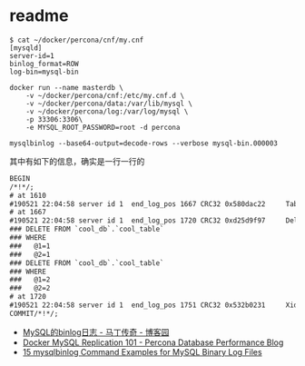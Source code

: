 # readme

```shell
$ cat ~/docker/percona/cnf/my.cnf
[mysqld]
server-id=1
binlog_format=ROW
log-bin=mysql-bin
```

```shell
docker run --name masterdb \
    -v ~/docker/percona/cnf:/etc/my.cnf.d \
    -v ~/docker/percona/data:/var/lib/mysql \
    -v ~/docker/percona/log:/var/log/mysql \
    -p 33306:3306\
    -e MYSQL_ROOT_PASSWORD=root -d percona
```
```shell
mysqlbinlog --base64-output=decode-rows --verbose mysql-bin.000003
```

其中有如下的信息，确实是一行一行的

```txt
BEGIN
/*!*/;
# at 1610
#190521 22:04:58 server id 1  end_log_pos 1667 CRC32 0x580dac22 	Table_map: `cool_db`.`cool_table` mapped to number 108
# at 1667
#190521 22:04:58 server id 1  end_log_pos 1720 CRC32 0xd25d9f97 	Delete_rows: table id 108 flags: STMT_END_F
### DELETE FROM `cool_db`.`cool_table`
### WHERE
###   @1=1
###   @2=1
### DELETE FROM `cool_db`.`cool_table`
### WHERE
###   @1=2
###   @2=2
# at 1720
#190521 22:04:58 server id 1  end_log_pos 1751 CRC32 0x532b0231 	Xid = 14
COMMIT/*!*/;
```

- [MySQL的binlog日志 - 马丁传奇 - 博客园](https://www.cnblogs.com/martinzhang/p/3454358.html)
- [Docker MySQL Replication 101 - Percona Database Performance Blog](https://www.percona.com/blog/2016/03/30/docker-mysql-replication-101/)
- [15 mysqlbinlog Command Examples for MySQL Binary Log Files](https://www.thegeekstuff.com/2017/08/mysqlbinlog-examples/)
